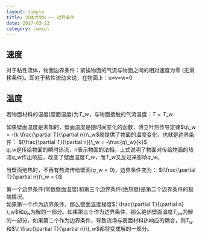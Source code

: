 ```yaml
---
layout: simple
title: 流体力学8 —— 边界条件
date: 2017-03-23
category: comsol
---
```


<script type="text/x-mathjax-config">MathJax.Hub.Config({tex2jax: {inlineMath:[['$','$']]}});</script>
<script type="text/javascript" src="http://cdn.mathjax.org/mathjax/latest/MathJax.js?config=TeX-AMS-MML_HTMLorMML"></script>


## 速度
对于粘性流体，物面边界条件：紧挨物面的气流与物面之间的相对速度为零 (无滑移条件)。即对于粘性流动来说，在物面上：u=v=w=0

## 温度
若物面材料的温度(壁面温度)为$T\_w$，与物面接触的气流温度：$T=T\_w$

如果壁面温度是未知的，壁面温度是随时间变化的函数，傅立叶热传导定律$q\_w = -(k \frac{\partial T}{\partial n})\_w$就提供了物面的温度变化，也就是边界条件：
$(\frac{\partial T}{\partial n})\_w = -\frac{q\_w}{k}$  
$q\_w$是传给物面的瞬时热流，n表示物面的法相。上式说明了物面对传给物面的热流$q\_w$作出响应，改变了壁面温度$T\_w$，而$T\_w$又反过来影响$q\_w$。

当壁面绝热时，不再有热流传给壁面($q\_w=0$)，边界条件变为：
$(\frac{\partial T}{\partial n})\_w = 0$

第一个边界条件(常数壁面温度)和第三个边界条件(绝热壁)是第二个边界条件的极端情况。  
如果第一个作为边界条件，那么壁面温度梯度$( \frac{\partial T}{\partial n} )_w$和$q_w$为解的一部分。如果第三个作为边界条件，那么绝热壁面温度$T_{aw}$为解的一部分。如果第二个作为边界条件，导致流场与表面材料热响应的耦合，则$T_{w}$和$\( \frac{\partial T}{\partial n}\)_w$都将变成解的一部分。
